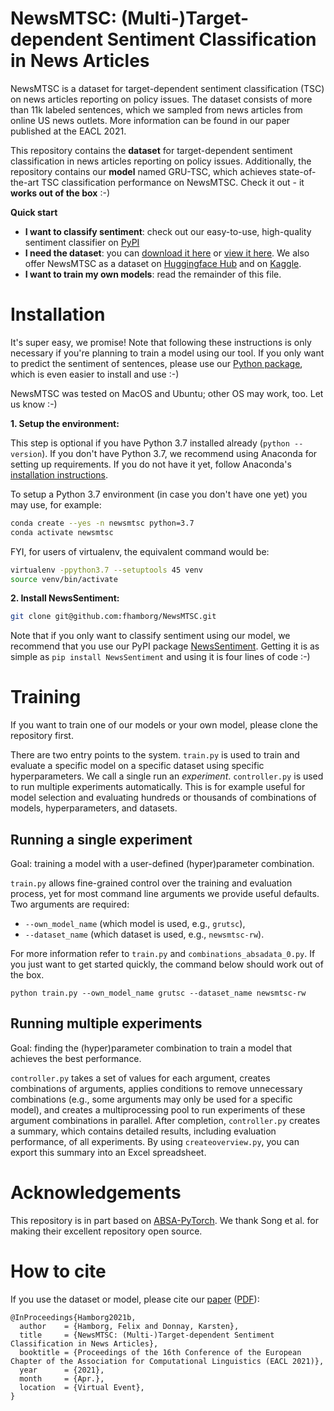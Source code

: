 # NewsMTSC: (Multi-)Target-dependent Sentiment Classification in News Articles
NewsMTSC is a dataset for target-dependent sentiment classification (TSC) on
news articles reporting on policy issues. The dataset consists of more than 11k labeled
sentences, which we sampled from news articles from online US news outlets. More
information can be found in our paper published at the EACL 2021.

This repository contains the **dataset** for target-dependent
sentiment classification in news articles reporting on policy issues. Additionally,
the repository contains our **model** named GRU-TSC, which achieves state-of-the-art
TSC classification performance on NewsMTSC. Check it out - it **works out of the box** :-)

**Quick start**

* **I want to classify sentiment**: check out our easy-to-use, high-quality sentiment classifier on [PyPI](https://pypi.org/project/NewsSentiment/)
* **I need the dataset**: you can [download it here](https://github.com/fhamborg/NewsMTSC/raw/main/NewsSentiment/controller_data/datasets/NewsMTSC-dataset/NewsMTSC-dataset.zip) or [view it here](https://github.com/fhamborg/NewsMTSC/tree/main/NewsSentiment/controller_data/datasets/NewsMTSC-dataset). We also offer NewsMTSC as a dataset on [Huggingface Hub](https://huggingface.co/datasets/fhamborg/news_sentiment_newsmtsc) and on [Kaggle](https://www.kaggle.com/fhamborg/news-articles-sentiment).
* **I want to train my own models**: read the remainder of this file.


# Installation
It's super easy, we promise! Note that following these instructions is only necessary if you're planning to train a model using our tool. If you only want to predict the sentiment of sentences, please use our [Python package](https://pypi.org/project/NewsSentiment/), which is even easier to install and use :-)

NewsMTSC was tested on MacOS and Ubuntu; other OS may work, too. Let us know :-)

**1. Setup the environment:**

This step is optional if you have Python 3.7 installed already (`python --version`). If you don't have Python 3.7, we recommend using Anaconda for setting up requirements. If you do not have it yet, follow Anaconda's
[installation instructions](https://docs.anaconda.com/anaconda/install/). 

To setup a Python 3.7 environment (in case you don't have one yet) you may use, for example:
```bash
conda create --yes -n newsmtsc python=3.7
conda activate newsmtsc
```

FYI, for users of virtualenv, the equivalent command would be:
```bash
virtualenv -ppython3.7 --setuptools 45 venv
source venv/bin/activate
```

**2. Install NewsSentiment:**
```bash
git clone git@github.com:fhamborg/NewsMTSC.git
```

Note that if you only want to classify sentiment using our model, we recommend that you use our PyPI package [NewsSentiment](https://pypi.org/project/NewsSentiment/). Getting it is as simple as `pip install NewsSentiment` and using it is four lines of code :-)


# Training
If you want to train one of our models or your own model, please clone the repository first.


There are two entry points to the system. `train.py` is used to train and evaluate a specific model on a specific dataset using
specific hyperparameters. We call a single run an _experiment_. `controller.py` is used to run multiple experiments
automatically. This is for example useful for model selection and evaluating hundreds or thousands of combinations of
models, hyperparameters, and datasets.

## Running a single experiment
Goal: training a model with a user-defined (hyper)parameter combination.

`train.py` allows fine-grained control over the training and evaluation process, yet for most command line arguments
we provide useful defaults. Two arguments are required:

* `--own_model_name` (which model is used, e.g., `grutsc`),
* `--dataset_name` (which dataset is used, e.g., `newsmtsc-rw`).

For more information refer to `train.py` and
`combinations_absadata_0.py`. If you just want to get started quickly, the command below should work out of the box. 

```
python train.py --own_model_name grutsc --dataset_name newsmtsc-rw
```

## Running multiple experiments 
Goal: finding the (hyper)parameter combination to train a model that achieves the best performance.

`controller.py` takes a set of values for each argument, creates combinations of arguments, applies conditions to remove
unnecessary combinations (e.g., some arguments may only be used for a specific model), and creates a multiprocessing
pool to run experiments of these argument combinations in parallel. After completion, `controller.py` creates a summary,
which contains detailed results, including evaluation performance, of all experiments. By using `createoverview.py`, you
can export this summary into an Excel spreadsheet.   

# Acknowledgements
This repository is in part based on [ABSA-PyTorch](https://github.com/songyouwei/ABSA-PyTorch).
We thank Song et al. for making their excellent repository open source.

# How to cite
If you use the dataset or model, please cite our [paper](https://www.aclweb.org/anthology/2021.eacl-main.142/) ([PDF](https://www.aclweb.org/anthology/2021.eacl-main.142.pdf)):

```
@InProceedings{Hamborg2021b,
  author    = {Hamborg, Felix and Donnay, Karsten},
  title     = {NewsMTSC: (Multi-)Target-dependent Sentiment Classification in News Articles},
  booktitle = {Proceedings of the 16th Conference of the European Chapter of the Association for Computational Linguistics (EACL 2021)},
  year      = {2021},
  month     = {Apr.},
  location  = {Virtual Event},
}
```

